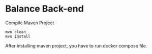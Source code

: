# Balance Back-end

Compile Maven Project

```
mvn clean
mvn install
```

After installing maven project, you have to run docker compose file.